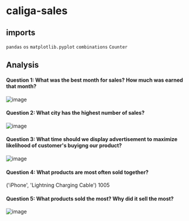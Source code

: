 # caliga-sales


## imports
`pandas` `os` `matplotlib.pyplot` `combinations` `Counter`

## Analysis
#### Question 1: What was the best month for sales? How much was earned that month?
![image](https://user-images.githubusercontent.com/101984538/222215477-eb1d6150-9881-4a18-b5f2-323fbd9f82d9.png)

#### Question 2: What city has the highest number of sales?
![image](https://user-images.githubusercontent.com/101984538/222216396-ca422a56-f692-492d-a78c-39d73a198ab1.png)

#### Question 3: What time should we display advertisement to maximize likelihood of customer's buyigng our product?
![image](https://user-images.githubusercontent.com/101984538/222216509-7105dc19-9d2c-4b71-b4fd-f101917c69ab.png)

#### Question 4: What products are most often sold together?
('iPhone', 'Lightning Charging Cable') 1005

#### Question 5: What products sold the most? Why did it sell the most?
![image](https://user-images.githubusercontent.com/101984538/222217223-0b8d4509-bb43-4588-908c-b3f671704982.png)
